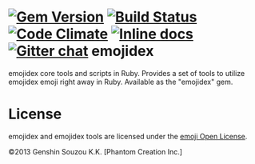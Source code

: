 [![Gem Version](https://badge.fury.io/rb/emojidex.png)](http://badge.fury.io/rb/emojidex)
[![Build Status](https://travis-ci.org/emojidex/emojidex.png)](https://travis-ci.org/emojidex/emojidex)
[![Code Climate](https://codeclimate.com/github/emojidex/emojidex.png)](https://codeclimate.com/github/emojidex/emojidex)
[![Inline docs](http://inch-ci.org/github/emojidex/emojidex.png?branch=master)](http://inch-ci.org/github/emojidex/emojidex)
[![Gitter chat](https://badges.gitter.im/emojidex/emojidex.png)](https://gitter.im/emojidex/emojidex)
emojidex
========
emojidex core tools and scripts in Ruby. Provides a set of tools to utilize emojidex emoji right away in Ruby. Available as the "emojidex" gem.

License
=======
emojidex and emojidex tools are licensed under the [emoji Open License](https://www.emojidex.com/emojidex/emojidex_open_license).

©2013 Genshin Souzou K.K. [Phantom Creation Inc.]
